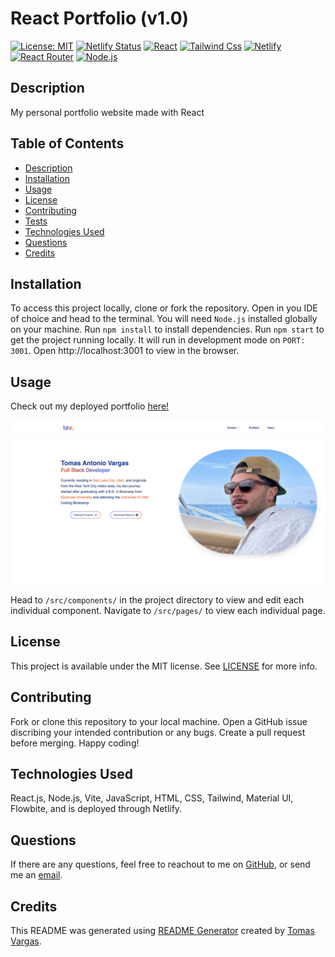 # React Portfolio (v1.0)
[![License: MIT](https://img.shields.io/badge/License-MIT-yellow.svg)](https://opensource.org/licenses/MIT)
[![Netlify Status](https://api.netlify.com/api/v1/badges/4aea1ed0-69a4-40cf-8b04-1df3a1910d38/deploy-status)](https://app.netlify.com/sites/tavargas/deploys)
[![React](https://img.shields.io/badge/React-20232A?style=for-the-badge&logo=react&logoColor=61DAFB)](https://react.dev/)
[![Tailwind Css](https://img.shields.io/badge/Tailwind_CSS-38B2AC?style=for-the-badge&logo=tailwind-css&logoColor=white)](https://tailwindcss.com/)
[![Netlify](https://img.shields.io/badge/Netlify-00C7B7?style=for-the-badge&logo=netlify&logoColor=white)](https://netlify.app/)
[![React Router](https://img.shields.io/badge/React_Router-CA4245?style=for-the-badge&logo=react-router&logoColor=white)](https://reactrouter.com/en/main)
[![Node.js](https://img.shields.io/badge/Node.js-43853D?style=for-the-badge&logo=node.js&logoColor=white)](https://nodejs.org/)


## Description

My personal portfolio website made with React

## Table of Contents

- [Description](#Description)
- [Installation](#Installation)
- [Usage](#Usage)
- [License](#License)
- [Contributing](#Contributing)
- [Tests](#Tests)
- [Technologies Used](#Technologies-Used)
- [Questions](#Questions)
- [Credits](#Credits)

## Installation

To access this project locally, clone or fork the repository. Open in you IDE of choice and head to the terminal. You will need ```Node.js``` installed globally on your machine. Run ```npm install``` to install dependencies. Run ```npm start``` to get the project running locally. It will run in development mode on ```PORT: 3001```. Open http://localhost:3001 to view in the browser.

## Usage

Check out my deployed portfolio [here!](https://tomasvargas.dev)

<img width="1080" src="./src/assets/ui_example.png" alt="screenshot of homepage">

Head to ```/src/components/``` in the project directory to view and edit each individual component. Navigate to ```/src/pages/``` to view each individual page.

## License 

This project is available under the MIT license. See [LICENSE](./LICENSE) for more info.

## Contributing

Fork or clone this repository to your local machine. Open a GitHub issue discribing your intended contribution or any bugs. Create a pull request before merging. Happy coding!


## Technologies Used

React.js, Node.js, Vite, JavaScript, HTML, CSS, Tailwind, Material UI, Flowbite, and is deployed through Netlify.

## Questions

If there are any questions, feel free to reachout to me on [GitHub](https://github.com/tavargas9), or send me an [email](mailto:tavargas9@gmail.com).

## Credits

This README was generated using [README Generator](https://github.com/tavargas9/README-generator) created by [Tomas Vargas](https://github.com/tavargas9).
